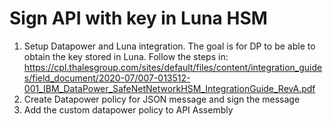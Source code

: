 # Sign API with key in Luna HSM
  
  
1. Setup Datapower and Luna integration. The goal is for DP to be able to obtain the key stored in Luna. Follow the steps in: https://cpl.thalesgroup.com/sites/default/files/content/integration_guides/field_document/2020-07/007-013512-001_IBM_DataPower_SafeNetNetworkHSM_IntegrationGuide_RevA.pdf  
2. Create Datapower policy for JSON message and sign the message
3. Add the custom datapower policy to API Assembly
